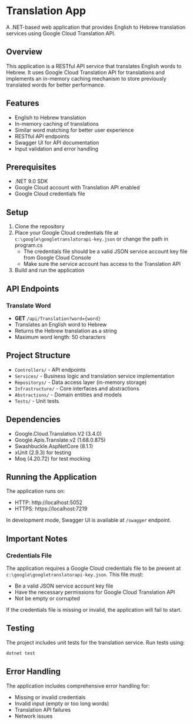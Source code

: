 # Translation App

A .NET-based web application that provides English to Hebrew translation services using Google Cloud Translation API.

## Overview

This application is a RESTful API service that translates English words to Hebrew. It uses Google Cloud Translation API for translations and implements an in-memory caching mechanism to store previously translated words for better performance.

## Features

- English to Hebrew translation
- In-memory caching of translations
- Similar word matching for better user experience
- RESTful API endpoints
- Swagger UI for API documentation
- Input validation and error handling

## Prerequisites

- .NET 9.0 SDK
- Google Cloud account with Translation API enabled
- Google Cloud credentials file

## Setup

1. Clone the repository
2. Place your Google Cloud credentials file at `c:\google\googletranslatorapi-key.json` or change the path in program.cs
   - The credentials file should be a valid JSON service account key file from Google Cloud Console
   - Make sure the service account has access to the Translation API
3. Build and run the application

## API Endpoints

### Translate Word
- **GET** `/api/Translation?word={word}`
- Translates an English word to Hebrew
- Returns the Hebrew translation as a string
- Maximum word length: 50 characters

## Project Structure

- `Controllers/` - API endpoints
- `Services/` - Business logic and translation service implementation
- `Repositorys/` - Data access layer (in-memory storage)
- `Infrastructure/` - Core interfaces and abstractions
- `Abstractions/` - Domain entities and models
- `Tests/` - Unit tests

## Dependencies

- Google.Cloud.Translation.V2 (3.4.0)
- Google.Apis.Translate.v2 (1.68.0.875)
- Swashbuckle.AspNetCore (8.1.1)
- xUnit (2.9.3) for testing
- Moq (4.20.72) for test mocking

## Running the Application

The application runs on:
- HTTP: http://localhost:5052
- HTTPS: https://localhost:7219

In development mode, Swagger UI is available at `/swagger` endpoint.

## Important Notes

### Credentials File
The application requires a Google Cloud credentials file to be present at `c:\google\googletranslatorapi-key.json`. This file must:
- Be a valid JSON service account key file
- Have the necessary permissions for Google Cloud Translation API
- Not be empty or corrupted

If the credentials file is missing or invalid, the application will fail to start.

## Testing

The project includes unit tests for the translation service. Run tests using:
```bash
dotnet test
```

## Error Handling

The application includes comprehensive error handling for:
- Missing or invalid credentials
- Invalid input (empty or too long words)
- Translation API failures
- Network issues